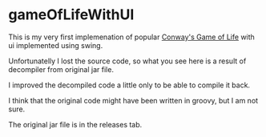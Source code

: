 # gameOfLifeWithUI

This is my very first implemenation of popular [Conway's Game of Life](https://en.wikipedia.org/wiki/Conway%27s_Game_of_Life) with ui implemented using swing.

Unfortunatelly I lost the source code, so what you see here is a result of decompiler from original jar file.

I improved the decompiled code a little only to be able to compile it back. 

I think that the original code might have been written in groovy, but I am not sure.

The original jar file is in the releases tab.
